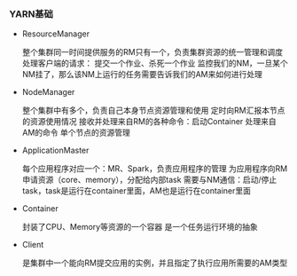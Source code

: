 ### YARN基础

* ResourceManager
 
	整个集群同一时间提供服务的RM只有一个，负责集群资源的统一管理和调度
	处理客户端的请求： 提交一个作业、杀死一个作业
	监控我们的NM，一旦某个NM挂了，那么该NM上运行的任务需要告诉我们的AM来如何进行处理

* NodeManager 
 
	整个集群中有多个，负责自己本身节点资源管理和使用
	定时向RM汇报本节点的资源使用情况
	接收并处理来自RM的各种命令：启动Container
	处理来自AM的命令
	单个节点的资源管理

* ApplicationMaster
 
	每个应用程序对应一个：MR、Spark，负责应用程序的管理
	为应用程序向RM申请资源（core、memory），分配给内部task
	需要与NM通信：启动/停止task，task是运行在container里面，AM也是运行在container里面

* Container

	封装了CPU、Memory等资源的一个容器
	是一个任务运行环境的抽象
	
* Client

 	是集群中一个能向RM提交应用的实例，并且指定了执行应用所需要的AM类型   
